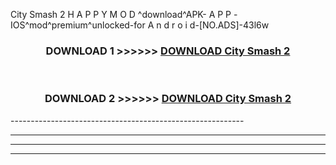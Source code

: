  City Smash 2  H A P P Y M O D ^download^APK- A P P -IOS^mod^premium^unlocked-for A n d r o i d-[NO.ADS]-43l6w



<div align="center">

<h3>DOWNLOAD 1 >>>>>> <a href="https://en-mod.web.app/?en= City Smash 2 ">DOWNLOAD City Smash 2  </a></h3><br>

<h3>DOWNLOAD 2 >>>>>> <a href="https://en-mod.web.app/?en= City Smash 2 ">DOWNLOAD City Smash 2  </a></h3>

</div>
----------------------------------------------------------

----------------------------------------------------------

----------------------------------------------------------

----------------------------------------------------------



